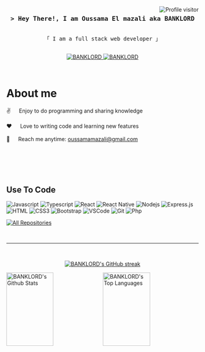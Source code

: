 <a>
  <img align="right" src="https://komarev.com/ghpvc/?username=BANKLORD&label=Visitors&color=0e75b6&style=flat" alt="Profile visitor" />
</a>
<!-- Intro  -->
<h3 align="center">
        <samp>&gt; Hey There!, I am <b>Oussama El mazali aka BANKLORD </b>
        </samp>
</h3>


<p align="center"> 
  <samp>
    <br>
    「 I am a full stack web developer 」
    <br>
    <br>
  </samp>
</p>

<p align="center">
 <a href="https://instagram.com/oussama__elm" target="_blank">
  <img src="https://img.shields.io/badge/Instagram-fe4164?style=for-the-badge&logo=instagram&logoColor=white" alt="BANKLORD" />
 </a> 
 <a href="https://facebook.com/BANKLORD.dev](https://web.facebook.com/oussama.mazali" target="_blank">
  <img src="https://img.shields.io/badge/Facebook-20BEFF?&style=for-the-badge&logo=facebook&logoColor=white" alt="BANKLORD"  />
  </a> 
</p>
<br />

<!-- About Section -->
 # About me
 
<p>
 <!-- <img align="right" width="350" src="/assets/programmer.gif" alt="Coding gif" /> -->
  
 ✌️ &emsp; Enjoy to do programming and sharing knowledge <br/><br/>
 ❤️ &emsp; Love to writing code and learning new features<br/><br/>
 📧 &emsp; Reach me anytime: oussamamazali@gmail.com<br/><br/>

</p>

<br/>
<br/>
<br/>

## Use To Code

![Javascript](https://img.shields.io/badge/Javascript-F0DB4F?style=for-the-badge&labelColor=black&logo=javascript&logoColor=F0DB4F)
![Typescript](https://img.shields.io/badge/Typescript-007acc?style=for-the-badge&labelColor=black&logo=typescript&logoColor=007acc)
![React](https://img.shields.io/badge/-React-61DBFB?style=for-the-badge&labelColor=black&logo=react&logoColor=61DBFB)
![React Native](https://img.shields.io/badge/React_Native-20232A?style=for-the-badge&logo=react&logoColor=61DAFB)
![Nodejs](https://img.shields.io/badge/Nodejs-3C873A?style=for-the-badge&labelColor=black&logo=node.js&logoColor=3C873A)
![Express.js](https://img.shields.io/badge/Express.js-000000?style=for-the-badge&logo=express&logoColor=white)
![HTML](https://img.shields.io/badge/HTML5-E34F26?style=for-the-badge&logo=html5&logoColor=white)
![CSS3](https://img.shields.io/badge/CSS3-1572B6?style=for-the-badge&logo=css3&logoColor=white)
![Bootstrap](https://img.shields.io/badge/Bootstrap-563D7C?style=for-the-badge&logo=bootstrap&logoColor=white)
![VSCode](https://img.shields.io/badge/Visual_Studio-0078d7?style=for-the-badge&logo=visual%20studio&logoColor=white)
![Git](https://img.shields.io/badge/Git-F05032?style=for-the-badge&logo=git&logoColor=white)
![Php](https://img.shields.io/badge/Php-474A8A?style=for-the-badge&logo=php&logoColor=white)


<p align="left">
  <a href="https://github.com/BANKLORD?tab=repositories" target="_blank"><img alt="All Repositories" title="All Repositories" src="https://img.shields.io/badge/-All%20Repos-2962FF?style=for-the-badge&logo=koding&logoColor=white"/></a>
</p>

<br/>
<hr/>
<br/>

<p align="center">
  <a href="https://github.com/BANKLORD">
    <img src="https://github-readme-streak-stats.herokuapp.com/?user=BANKLORD&theme=radical&border=7F3FBF&background=0D1117" alt="BANKLORD's GitHub streak"/>
  </a>
</p>
<a> 
    <a href="https://github.com/BANKLORD"><img alt="BANKLORD's Github Stats" src="https://denvercoder1-github-readme-stats.vercel.app/api?username=BANKLORD&show_icons=true&count_private=true&theme=react&border_color=7F3FBF&bg_color=0D1117&title_color=F85D7F&icon_color=F8D866" height="192px" width="49.5%"/></a>
  <a href="https://github.com/BANKLORD"><img alt="BANKLORD's Top Languages" src="https://denvercoder1-github-readme-stats.vercel.app/api/top-langs/?username=BANKLORD&langs_count=8&layout=compact&theme=react&border_color=7F3FBF&bg_color=0D1117&title_color=F85D7F&icon_color=F8D866" height="192px" width="49.5%"/></a>
  <br/>
</a>

